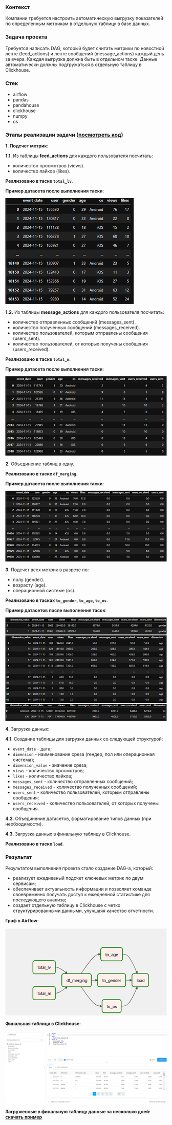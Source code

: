 ### Контекст
Компании требуется настроить автоматическую выгрузку показателей по определенным метрикам в отдельную таблицу в базе данных.

### Задача проекта
Требуется написать DAG, который будет считать метрики по новостной ленте (feed_actions) и ленте сообщений (message_actions) каждый день за вчера. 
Каждая выгрузка должна быть в отдельном таске. 
Данные автоматически должны подгружаться в отдельную таблицу в Clickhouse.

### Стек
 - airflow
 - pandas
 - pandahouse
 - clickhouse
 - numpy
 - os

### Этапы реализации задачи ([посмотреть код](https://github.com/Kateri-Che/etl-project/blob/main/etl_dag.py))
**1. Подсчет метрик**:

**1.1.** Из таблицы **feed_actions** для каждого пользователя посчитать:

- количество просмотров (views).
- количество лайков (likes).

**Реализовано в таске `total_lv`**.

**Пример датасета после выполнения таски**:

![dataset:](https://github.com/Kateri-Che/etl-project/blob/main/total_lv.png)


**1.2.** Из таблицы **message_actions** для каждого пользователя посчитать:  
    
- количество отправленных сообщений (messages_sent).
- количество полученных сообщений (messages_received).
- количество пользователей, которым отправлены сообщения (users_sent).
- количество пользователей, от которых получены сообщения (users_received).

**Реализовано в таске `total_m`**.

**Пример датасета после выполнения таски**:

![dataset:](https://github.com/Kateri-Che/etl-project/blob/main/total_m.png)

**2.** Объединение таблиц в одну.

**Реализовано в таске `df_merging`**.

**Пример датасета после выполнения таски**:

![dataset:](https://github.com/Kateri-Che/etl-project/blob/main/df_merging.png)

**3.** Подсчет всеx метрик в разрезе по:
        
- полу (gender).
- возрасту (age).
- операционной системе (os).

**Реализовано в тасках `to_gender`, `to_age`, `to_os`**.

**Пример датасетов после выполнения тасок**:

![dataset:](https://github.com/Kateri-Che/etl-project/blob/main/to_gender.png)
![dataset:](https://github.com/Kateri-Che/etl-project/blob/main/to_age.png)
![dataset:](https://github.com/Kateri-Che/etl-project/blob/main/to_os.png)
   
**4.** Загрузка данных:

   **4.1**. Создание таблицы для загрузки данных со следующей структурой:
   - `event_date` - дата;
   - `dimension` - наименование среза (гендер, пол или операционная система);
   - `dimension_value` - значение среза;
   - `views` - количество просмотров;
   - `likes` - количество лайков;
   - `messages_sent` - количество отправленных сообщений;
   - `messages_received` - количество полученных сообщений;
   - `users_sent` - количество пользователей, которым отправлены сообщения;
   - `users_received` - количество пользователей, от которых получены сообщения.
     
   **4.2**. Oбъединение датасетов, форматирование типов данных (при необходимости).
   
   **4.3**. Загрузка данных в финальную таблицу в Clickhouse.

**Реализовано в таске `load`**.

### Результат
Результатом выполнения проекта стало создание DAG-а, который:
 - реализует ежедневный подсчет ключевых метрик по двум сервисам;
 - обеспечивает актуальность информации и позволяет команде своевременно получать доступ к ежедневной статистике для последующего анализа;
 - создает отдельную таблицу в Clickhouse с четко структурированными данными, улучшаяя качество отчетности.

**Граф в Airflow**:

![dag:](https://github.com/Kateri-Che/etl-project/blob/main/etl_dag.png)

**Финальная таблица в Clickhouse**:

![table:](https://github.com/Kateri-Che/etl-project/blob/main/clickhouse_data.png)

**Загруженные в финальную таблицу данные за несколько дней: [скачать пример](https://github.com/Kateri-Che/etl-project/raw/main/etl_piece_of_data.xlsx)**
